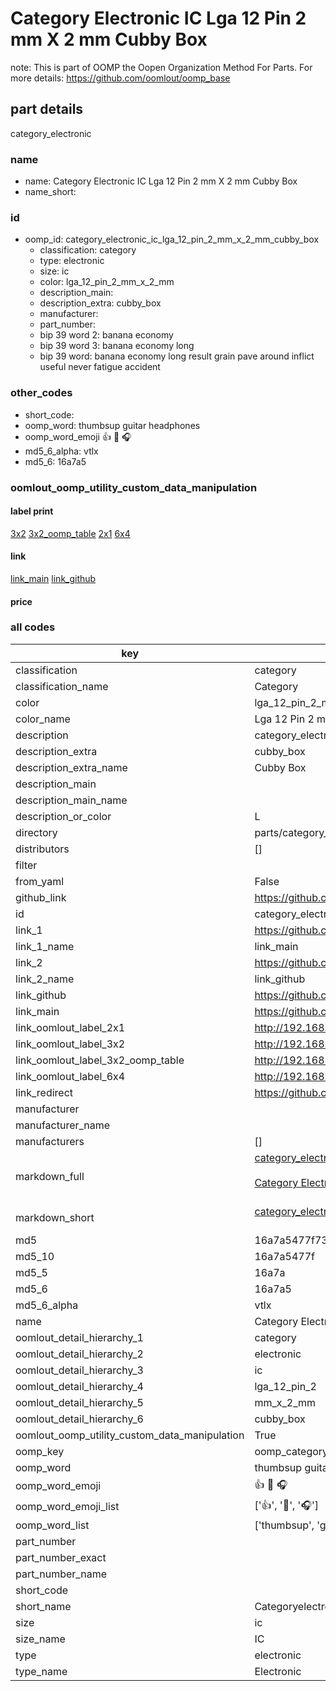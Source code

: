 # Category Electronic IC Lga 12 Pin 2 mm X 2 mm Cubby Box  

note: This is part of OOMP the Oopen Organization Method For Parts. For more details: https://github.com/oomlout/oomp_base

##  part details
  



category_electronic



### name
* name: Category Electronic IC Lga 12 Pin 2 mm X 2 mm Cubby Box
* name_short: 
### id
* oomp_id: category_electronic_ic_lga_12_pin_2_mm_x_2_mm_cubby_box
  * classification: category
  * type: electronic
  * size: ic
  * color: lga_12_pin_2_mm_x_2_mm
  * description_main: 
  * description_extra: cubby_box
  * manufacturer: 
  * part_number: 
  * bip 39 word 2: banana economy
  * bip 39 word 3: banana economy long
  * bip 39 word: banana economy long result grain pave around inflict useful never fatigue accident

### other_codes
* short_code: 
* oomp_word: thumbsup guitar headphones
* oomp_word_emoji :thumbsup: :guitar: :headphones:
* md5_6_alpha: vtlx
* md5_6: 16a7a5






### oomlout_oomp_utility_custom_data_manipulation
#### label print
[3x2](http://192.168.1.245:1112/?label=oomp%20vtlx)
[3x2_oomp_table](http://192.168.1.108:1112/?label=oomp%20vtlx)
[2x1](http://192.168.1.242:1112/?label=oomp%20vtlx)
[6x4](http://192.168.1.55:1112/?label=oomp%20vtlx)    

#### link

[link_main](https://github.com/oomlout/oomlout_oomp_version_1_messy/tree/main/parts/category_electronic_ic_lga_12_pin_2_mm_x_2_mm_cubby_box) [link_github](https://github.com/oomlout/oomlout_oomp_version_1_messy/tree/main/parts/category_electronic_ic_lga_12_pin_2_mm_x_2_mm_cubby_box)                             

#### price







### all codes 
| key | value |  
| --- | --- |  
| classification | category |  
| classification_name | Category |  
| color | lga_12_pin_2_mm_x_2_mm |  
| color_name | Lga 12 Pin 2 mm X 2 mm |  
| description | category_electronic |  
| description_extra | cubby_box |  
| description_extra_name | Cubby Box |  
| description_main |  |  
| description_main_name |  |  
| description_or_color | L  |  
| directory | parts/category_electronic_ic_lga_12_pin_2_mm_x_2_mm_cubby_box |  
| distributors | [] |  
| filter |  |  
| from_yaml | False |  
| github_link | https://github.com/oomlout/oomlout_oomp_part_src/tree/main/parts/category_electronic_ic_lga_12_pin_2_mm_x_2_mm_cubby_box |  
| id | category_electronic_ic_lga_12_pin_2_mm_x_2_mm_cubby_box |  
| link_1 | https://github.com/oomlout/oomlout_oomp_version_1_messy/tree/main/parts/category_electronic_ic_lga_12_pin_2_mm_x_2_mm_cubby_box |  
| link_1_name | link_main |  
| link_2 | https://github.com/oomlout/oomlout_oomp_version_1_messy/tree/main/parts/category_electronic_ic_lga_12_pin_2_mm_x_2_mm_cubby_box |  
| link_2_name | link_github |  
| link_github | https://github.com/oomlout/oomlout_oomp_version_1_messy/tree/main/parts/category_electronic_ic_lga_12_pin_2_mm_x_2_mm_cubby_box |  
| link_main | https://github.com/oomlout/oomlout_oomp_version_1_messy/tree/main/parts/category_electronic_ic_lga_12_pin_2_mm_x_2_mm_cubby_box |  
| link_oomlout_label_2x1 | http://192.168.1.242:1112/?label=oomp%20vtlx |  
| link_oomlout_label_3x2 | http://192.168.1.245:1112/?label=oomp%20vtlx |  
| link_oomlout_label_3x2_oomp_table | http://192.168.1.108:1112/?label=oomp%20vtlx |  
| link_oomlout_label_6x4 | http://192.168.1.55:1112/?label=oomp%20vtlx |  
| link_redirect | https://github.com/oomlout/oomlout_oomp_version_1_messy/tree/main/parts/category_electronic_ic_lga_12_pin_2_mm_x_2_mm_cubby_box |  
| manufacturer |  |  
| manufacturer_name |  |  
| manufacturers | [] |  
| markdown_full | [category_electronic_ic_lga_12_pin_2_mm_x_2_mm_cubby_box](none)<br>[](none)<br>[Category Electronic Ic Lga 12 Pin 2 Mm X 2 Mm Cubby Box](none)<br><br> |  
| markdown_short | [category_electronic_ic_lga_12_pin_2_mm_x_2_mm_cubby_box](none)<br><br> |  
| md5 | 16a7a5477f7361868632cb7d07918891 |  
| md5_10 | 16a7a5477f |  
| md5_5 | 16a7a |  
| md5_6 | 16a7a5 |  
| md5_6_alpha | vtlx |  
| name | Category Electronic IC Lga 12 Pin 2 mm X 2 mm Cubby Box |  
| oomlout_detail_hierarchy_1 | category |  
| oomlout_detail_hierarchy_2 | electronic |  
| oomlout_detail_hierarchy_3 | ic |  
| oomlout_detail_hierarchy_4 | lga_12_pin_2 |  
| oomlout_detail_hierarchy_5 | mm_x_2_mm |  
| oomlout_detail_hierarchy_6 | cubby_box |  
| oomlout_oomp_utility_custom_data_manipulation | True |  
| oomp_key | oomp_category_electronic_ic_lga_12_pin_2_mm_x_2_mm_cubby_box |  
| oomp_word | thumbsup guitar headphones |  
| oomp_word_emoji | :thumbsup: :guitar: :headphones: |  
| oomp_word_emoji_list | [':thumbsup:', ':guitar:', ':headphones:'] |  
| oomp_word_list | ['thumbsup', 'guitar', 'headphones'] |  
| part_number |  |  
| part_number_exact |  |  
| part_number_name |  |  
| short_code |  |  
| short_name | Categoryelectronic |  
| size | ic |  
| size_name | IC |  
| type | electronic |  
| type_name | Electronic |  
